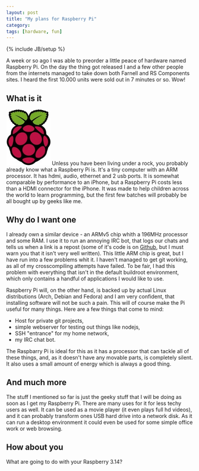 ```yaml
---
layout: post
title: "My plans for Raspberry Pi"
category: 
tags: [hardware, fun]
---
```

{% include JB/setup %}

A week or so ago I was able to preorder a little peace of hardware named Raspberry Pi. On the day the thing got released I and a few other people from the internets managed to take down both Farnell and RS Components sites. I heard the first 10.000 units were sold out in 7 minutes or so. Wow!

What is it
----------

<img class="txt-img" src="/assets/pics/berryLogo.jpg" title="Raspberry logo" width="119" alt="logo" />
Unless you have been living under a rock, you probably already know what a Raspberry Pi is. It's a tiny computer with an ARM processor. It has hdmi, audio, ethernet and 2 usb ports. It is somewhat comparable by performance to an iPhone, but a Raspberry Pi costs less than a HDMI connector for the iPhone. It was made to help children across the world to learn programming, but the first few batches will probably be all bought up by geeks like me.

Why do I want one
-----------------

I already own a similar device - an ARMv5 chip whith a 196MHz processor and some RAM. I use it to run an annoying IRC bot, that logs our chats and tells us when a link is a repost (some of it's code is on [Github](https://github.com/Smotko/botko), but I must warn you that it isn't very well written). This little ARM chip is great, but I have run into a few problems whit it. I haven't managed to get git working, as all of my crosscompiling attempts have failed. To be fair, I had this problem with everything that isn't in the default buildroot environment, which only contains a handful of applications I would like to use.

Raspberry Pi will, on the other hand, is backed up by actual Linux distributions (Arch, Debian and Fedora) and I am very confident, that installing software will not be such a pain. This will of course make the Pi useful for many things. Here are a few things that come to mind: 

* Host for private git projects,
* simple webserver for testing out things like nodejs,
* SSH "entrance" for my home network,
* my IRC chat bot.

The Raspbarry Pi is ideal for this as it has a processor that can tackle all of these things, and, as it doesn't have any movable parts, is completely silent. It also uses a small amount of energy which is always a good thing.

And much more
-------------

The stuff I mentioned so far is just the geeky stuff that I will be doing as soon as I get my Raspberry Pi. There are many uses for it for less techy users as well. It  can be used as a movie player (it even plays full hd videos), and it can probably transform ones USB hard drive into a network disk. As it can run a desktop environment it could even be used for some simple office work or web browsing.

How about you
-------------

What are going to do with your Raspberry 3.14?
